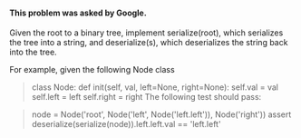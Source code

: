 ﻿#### This problem was asked by Google.

Given the root to a binary tree, implement serialize(root), which serializes the tree into a string, and deserialize(s), which deserializes the string back into the tree.

For example, given the following Node class

 > class Node: def init(self, val, left=None, right=None): self.val = val self.left = left self.right = right The following test should pass:

 > node = Node('root', Node('left', Node('left.left')), Node('right')) assert deserialize(serialize(node)).left.left.val == 'left.left'